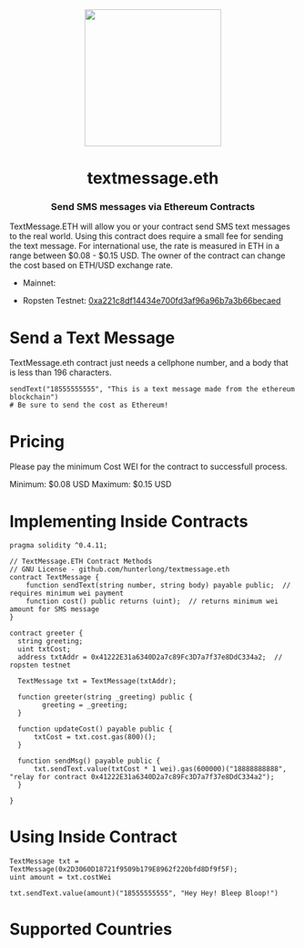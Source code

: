 <center><img width="240" src="http://i.imgur.com/OhQ1ngW.png">

# textmessage.eth
### Send SMS messages via Ethereum Contracts

</center>

TextMessage.ETH will allow you or your contract send SMS text messages to the real world. Using this contract does require a small fee for sending the text message. For international use, the rate is measured in ETH in a range between $0.08 - $0.15 USD. The owner of the contract can change the cost based on ETH/USD exchange rate.


- Mainnet: <not online yet>

- Ropsten Testnet: [0xa221c8df14434e700fd3af96a96b7a3b66becaed](https://ropsten.etherscan.io/address/0xa221c8df14434e700fd3af96a96b7a3b66becaed)


# Send a Text Message
TextMessage.eth contract just needs a cellphone number, and a body that is less than 196 characters.

```
sendText("18555555555", "This is a text message made from the ethereum blockchain")
# Be sure to send the cost as Ethereum!
```


# Pricing
Please pay the minimum Cost WEI for the contract to successfull process.

Minimum: $0.08 USD
Maximum: $0.15 USD


# Implementing Inside Contracts

```
pragma solidity ^0.4.11;

// TextMessage.ETH Contract Methods
// GNU License - github.com/hunterlong/textmessage.eth
contract TextMessage {
    function sendText(string number, string body) payable public;  // requires minimum wei payment
    function cost() public returns (uint);  // returns minimum wei amount for SMS message
}

contract greeter {
  string greeting;
  uint txtCost;
  address txtAddr = 0x41222E31a6340D2a7c89Fc3D7a7f37e8DdC334a2;  // ropsten testnet
  
  TextMessage txt = TextMessage(txtAddr);
  
  function greeter(string _greeting) public {
        greeting = _greeting;
  }
    
  function updateCost() payable public {
      txtCost = txt.cost.gas(800)();
  }

  function sendMsg() payable public {
      txt.sendText.value(txtCost * 1 wei).gas(600000)("18888888888", "relay for contract 0x41222E31a6340D2a7c89Fc3D7a7f37e8DdC334a2");
  }
  
}
```


# Using Inside Contract

```
TextMessage txt = TextMessage(0x2D3060D18721f9509b179E8962f220bfd8Df9f5F);
uint amount = txt.costWei

txt.sendText.value(amount)("18555555555", "Hey Hey! Bleep Bloop!")
```


# Supported Countries
